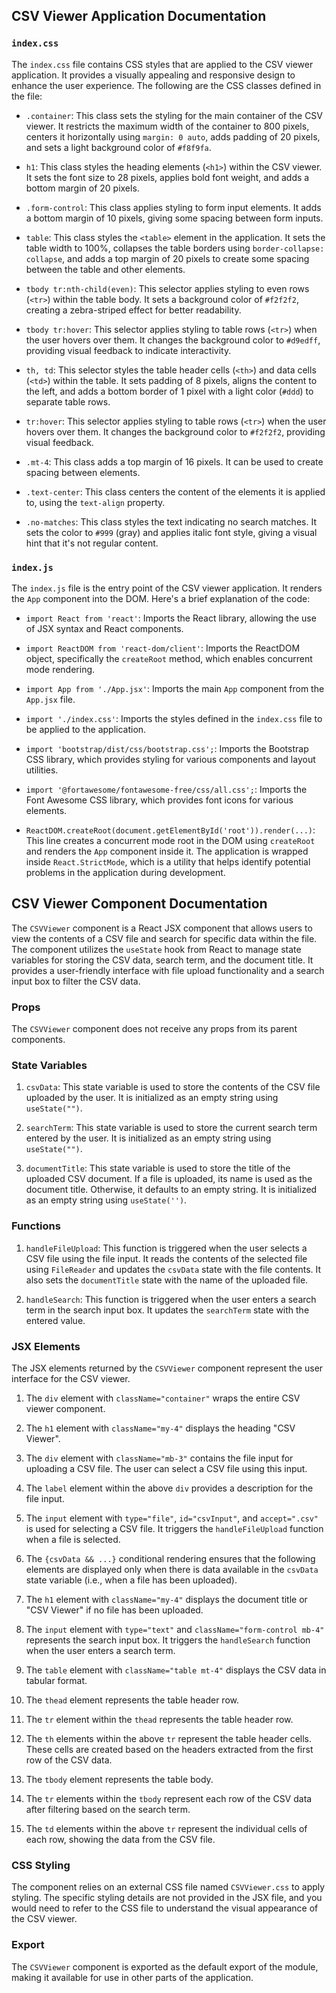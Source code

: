 ## CSV Viewer Application Documentation

### `index.css`

The `index.css` file contains CSS styles that are applied to the CSV viewer application. It provides a visually appealing and responsive design to enhance the user experience. The following are the CSS classes defined in the file:

- `.container`: This class sets the styling for the main container of the CSV viewer. It restricts the maximum width of the container to 800 pixels, centers it horizontally using `margin: 0 auto`, adds padding of 20 pixels, and sets a light background color of `#f8f9fa`.

- `h1`: This class styles the heading elements (`<h1>`) within the CSV viewer. It sets the font size to 28 pixels, applies bold font weight, and adds a bottom margin of 20 pixels.

- `.form-control`: This class applies styling to form input elements. It adds a bottom margin of 10 pixels, giving some spacing between form inputs.

- `table`: This class styles the `<table>` element in the application. It sets the table width to 100%, collapses the table borders using `border-collapse: collapse`, and adds a top margin of 20 pixels to create some spacing between the table and other elements.

- `tbody tr:nth-child(even)`: This selector applies styling to even rows (`<tr>`) within the table body. It sets a background color of `#f2f2f2`, creating a zebra-striped effect for better readability.

- `tbody tr:hover`: This selector applies styling to table rows (`<tr>`) when the user hovers over them. It changes the background color to `#d9edff`, providing visual feedback to indicate interactivity.

- `th, td`: This selector styles the table header cells (`<th>`) and data cells (`<td>`) within the table. It sets padding of 8 pixels, aligns the content to the left, and adds a bottom border of 1 pixel with a light color (`#ddd`) to separate table rows.

- `tr:hover`: This selector applies styling to table rows (`<tr>`) when the user hovers over them. It changes the background color to `#f2f2f2`, providing visual feedback.

- `.mt-4`: This class adds a top margin of 16 pixels. It can be used to create spacing between elements.

- `.text-center`: This class centers the content of the elements it is applied to, using the `text-align` property.

- `.no-matches`: This class styles the text indicating no search matches. It sets the color to `#999` (gray) and applies italic font style, giving a visual hint that it's not regular content.

### `index.js`

The `index.js` file is the entry point of the CSV viewer application. It renders the `App` component into the DOM. Here's a brief explanation of the code:

- `import React from 'react'`: Imports the React library, allowing the use of JSX syntax and React components.

- `import ReactDOM from 'react-dom/client'`: Imports the ReactDOM object, specifically the `createRoot` method, which enables concurrent mode rendering.

- `import App from './App.jsx'`: Imports the main `App` component from the `App.jsx` file.

- `import './index.css'`: Imports the styles defined in the `index.css` file to be applied to the application.

- `import 'bootstrap/dist/css/bootstrap.css';`: Imports the Bootstrap CSS library, which provides styling for various components and layout utilities.

- `import '@fortawesome/fontawesome-free/css/all.css';`: Imports the Font Awesome CSS library, which provides font icons for various elements.

- `ReactDOM.createRoot(document.getElementById('root')).render(...)`: This line creates a concurrent mode root in the DOM using `createRoot` and renders the `App` component inside it. The application is wrapped inside `React.StrictMode`, which is a utility that helps identify potential problems in the application during development.



## CSV Viewer Component Documentation

The `CSVViewer` component is a React JSX component that allows users to view the contents of a CSV file and search for specific data within the file. The component utilizes the `useState` hook from React to manage state variables for storing the CSV data, search term, and the document title. It provides a user-friendly interface with file upload functionality and a search input box to filter the CSV data.

### Props

The `CSVViewer` component does not receive any props from its parent components.

### State Variables

1. `csvData`: This state variable is used to store the contents of the CSV file uploaded by the user. It is initialized as an empty string using `useState("")`.

2. `searchTerm`: This state variable is used to store the current search term entered by the user. It is initialized as an empty string using `useState("")`.

3. `documentTitle`: This state variable is used to store the title of the uploaded CSV document. If a file is uploaded, its name is used as the document title. Otherwise, it defaults to an empty string. It is initialized as an empty string using `useState('')`.

### Functions

1. `handleFileUpload`: This function is triggered when the user selects a CSV file using the file input. It reads the contents of the selected file using `FileReader` and updates the `csvData` state with the file contents. It also sets the `documentTitle` state with the name of the uploaded file.

2. `handleSearch`: This function is triggered when the user enters a search term in the search input box. It updates the `searchTerm` state with the entered value.

### JSX Elements

The JSX elements returned by the `CSVViewer` component represent the user interface for the CSV viewer.

1. The `div` element with `className="container"` wraps the entire CSV viewer component.

2. The `h1` element with `className="my-4"` displays the heading "CSV Viewer".

3. The `div` element with `className="mb-3"` contains the file input for uploading a CSV file. The user can select a CSV file using this input.

4. The `label` element within the above `div` provides a description for the file input.

5. The `input` element with `type="file"`, `id="csvInput"`, and `accept=".csv"` is used for selecting a CSV file. It triggers the `handleFileUpload` function when a file is selected.

6. The `{csvData && ...}` conditional rendering ensures that the following elements are displayed only when there is data available in the `csvData` state variable (i.e., when a file has been uploaded).

7. The `h1` element with `className="my-4"` displays the document title or "CSV Viewer" if no file has been uploaded.

8. The `input` element with `type="text"` and `className="form-control mb-4"` represents the search input box. It triggers the `handleSearch` function when the user enters a search term.

9. The `table` element with `className="table mt-4"` displays the CSV data in tabular format.

10. The `thead` element represents the table header row.

11. The `tr` element within the `thead` represents the table header row.

12. The `th` elements within the above `tr` represent the table header cells. These cells are created based on the headers extracted from the first row of the CSV data.

13. The `tbody` element represents the table body.

14. The `tr` elements within the `tbody` represent each row of the CSV data after filtering based on the search term.

15. The `td` elements within the above `tr` represent the individual cells of each row, showing the data from the CSV file.

### CSS Styling

The component relies on an external CSS file named `CSVViewer.css` to apply styling. The specific styling details are not provided in the JSX file, and you would need to refer to the CSS file to understand the visual appearance of the CSV viewer.

### Export

The `CSVViewer` component is exported as the default export of the module, making it available for use in other parts of the application.

